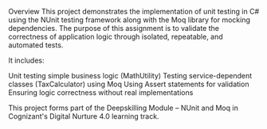 Overview
This project demonstrates the implementation of unit testing in C# using the NUnit testing framework along with the Moq library for mocking dependencies. The purpose of this assignment is to validate the correctness of application logic through isolated, repeatable, and automated tests.

It includes:

Unit testing simple business logic (MathUtility)
Testing service-dependent classes (TaxCalculator) using Moq
Using Assert statements for validation
Ensuring logic correctness without real implementations

This project forms part of the Deepskilling Module – NUnit and Moq in Cognizant's Digital Nurture 4.0 learning track.
